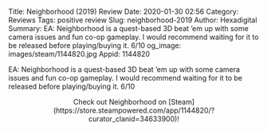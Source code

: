 Title: Neighborhood (2019) Review
Date: 2020-01-30 02:56
Category: Reviews
Tags: positive review
Slug: neighborhood-2019
Author: Hexadigital
Summary: EA: Neighborhood is a quest-based 3D beat ’em up with some camera issues and fun co-op gameplay. I would recommend waiting for it to be released before playing/buying it. 6/10
og_image: images/steam/1144820.jpg
Appid: 1144820

EA: Neighborhood is a quest-based 3D beat ’em up with some camera issues and fun co-op gameplay. I would recommend waiting for it to be released before playing/buying it. 6/10

<center>Check out Neighborhood on [Steam](https://store.steampowered.com/app/1144820/?curator_clanid=34633900)!</center>
